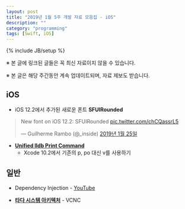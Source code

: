 ```yaml
---
layout: post
title: "2019년 1월 5주 개발 자료 모음집 - iOS"
description: ""
category: "programming"
tags: [Swift, iOS]
---
```

{% include JB/setup %}

<script async src="https://platform.twitter.com/widgets.js" charset="utf-8"></script>

※ 본 글에 링크된 글들은 꼭 최신 자료이지 않을 수 있습니다.

※ 본 글은 해당 주간동안 계속 업데이트되며, 자료 제보도 받습니다.

## iOS

* iOS 12.2에서 추가된 새로운 폰트 **SFUIRounded**

<blockquote class="twitter-tweet" data-lang="ko"><p lang="en" dir="ltr">New font on iOS 12.2: SFUIRounded <a href="https://t.co/chCQassrL5">pic.twitter.com/chCQassrL5</a></p>&mdash; Guilherme Rambo (@_inside) <a href="https://twitter.com/_inside/status/1088924107469701120?ref_src=twsrc%5Etfw">2019년 1월 25일</a></blockquote>

* **[Unified lldb Print Command](https://kastiglione.github.io/lldb/2019/01/26/unified-lldb-print-command.html)**
  - Xcode 10.2에서 기존의 p, po 대신 v를 사용하기

## 일반

* Dependency Injection - [YouTube](https://www.youtube.com/watch?v=IKD2-MAkXyQ) 

* **[타다 시스템 아키텍처](http://engineering.vcnc.co.kr/2019/01/tada-system-architecture/)** - VCNC